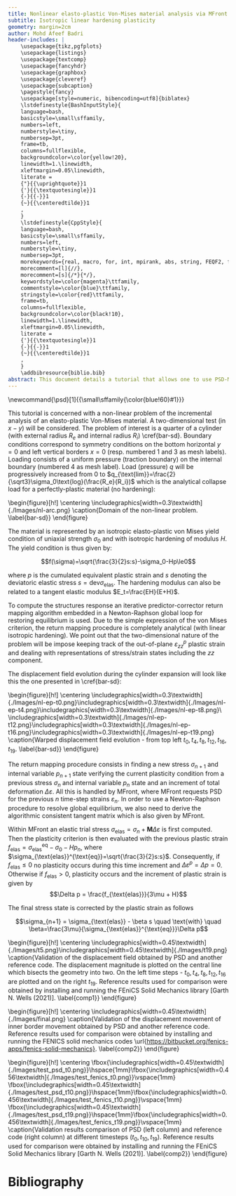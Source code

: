```yaml
---
title: Nonlinear elasto-plastic Von-Mises material analysis via MFront $-$Isotropic linear hardening plasticity$-$ 
subtitle: Isotropic linear hardening plasticity
geometry: margin=2cm
author: Mohd Afeef Badri
header-includes: |
    \usepackage{tikz,pgfplots}
    \usepackage{listings}
    \usepackage{textcomp}
    \usepackage{fancyhdr}
    \usepackage{graphbox}
    \usepackage{cleveref}
    \usepackage{subcaption}
    \pagestyle{fancy}
    \usepackage[style=numeric, bibencoding=utf8]{biblatex}
    \lstdefinestyle{BashInputStyle}{
	language=bash,
	basicstyle=\small\sffamily,
	numbers=left,
	numberstyle=\tiny,
	numbersep=3pt,
	frame=tb,
	columns=fullflexible,
	backgroundcolor=\color{yellow!20},
	linewidth=1.\linewidth,
	xleftmargin=0.05\linewidth,
	literate =
	{"}{{\uprightquote}}1
	{'}{{\textquotesingle}}1
	{-}{{-}}1
	{~}{{\centeredtilde}}1
	,
    }
    \lstdefinestyle{CppStyle}{
	language=bash,
	basicstyle=\small\sffamily,
	numbers=left,
	numberstyle=\tiny,
	numbersep=3pt,
	morekeywords={real, macro, for, int, mpirank, abs, string, FEQF2, fespace, PsdMfrontHandler},
	morecomment=[l]{//},
	morecomment=[s]{/*}{*/},
	keywordstyle=\color{magenta}\ttfamily,
	commentstyle=\color{blue}\ttfamily,
	stringstyle=\color{red}\ttfamily,
	frame=tb,
	columns=fullflexible,
	backgroundcolor=\color{black!10},
	linewidth=1.\linewidth,
	xleftmargin=0.05\linewidth,
	literate =
	{'}{{\textquotesingle}}1
	{-}{{-}}1
	{~}{{\centeredtilde}}1
	,
    }
    \addbibresource{biblio.bib}   
abstract: This document details a tutorial that allows one to use PSD-MFront interface for non linear elasto-plastic problem. MFront is used for  general handling the material behaviour, i.e. it it handles the non-linearity updates and material parameters. It is advised to follow this tutorial after tutorial 1 and tutorial 9 of linear-elasticity, which introduce MFront for linear-elasticty (I believe, it is best to walk before we run). \newline Note that, non linear  elasto-plastic merely provides means of getting started with Mfornt, the real potential lies in using different and more complex non linear materials and laws which Mfront provides. So this tutorial should be considered as baptism to the world of non linear PSD-MFront coupling which we believe has a lot of potential to solve some non trivial problems.
---
```


\newcommand{\psd}[1]{{\small\sffamily{\color{blue!60}#1}}}

This tutorial is concerned with a non-linear problem of the incremental analysis of an elasto-plastic Von-Mises material. A two-dimensional test (in $x-y$) will be considered. The problem of interest is a quarter of a cylinder (with external radius $R_e$ and internal radius $R_i$) \cref{bar-sd}. Boundary conditions correspond to symmetry conditions on the bottom horizontal $y=0$ and left vertical borders $x=0$ (resp. numbered 1 and 3 as mesh labels). Loading consists of a uniform pressure (traction boundary) on the internal boundary (numbered 4 as mesh label). Load (pressure) $q$ will be progressively increased from 0 to $q_{\text{lim}}=\frac{2}{\sqrt3}\sigma_0\text{log}(\frac{R_e}{R_i})$ which is the analytical collapse load for a perfectly-plastic material (no hardening): 

\begin{figure}[h!]
\centering
\includegraphics[width=0.3\textwidth]{./Images/nl-arc.png}
\caption{Domain of the non-linear problem. \label{bar-sd}}
\end{figure}


The material is represented by an isotropic elasto-plastic von Mises yield condition of uniaxial strength $\sigma_0$ and with isotropic hardening of modulus $H$. The yield condition is thus given by:

$$f(\sigma)=\sqrt{\frac{3}{2}s:s}-\sigma_0-Hp\le0$$

where $p$ is the cumulated equivalent plastic strain and $s$ denoting the deviatoric elastic stress $s = \text{dev} \sigma_{\text{elas}}$. The hardening modulus can also be related to a tangent elastic modulus $E_t=\frac{EH}{E+H}$.

To compute the structures response an iterative predictor-corrector return mapping algorithm embedded in a Newton-Raphson global loop for restoring equilibrium is used. Due to the simple expression of the von Mises criterion, the return mapping procedure is completely analytical (with linear isotropic hardening). We point out that the two-dimensional nature of the problem will be impose keeping track of the out-of-plane $\varepsilon^p_{zz}$ plastic strain and dealing with representations of stress/strain states including the $zz$ component.


The displacement field evolution during the cylinder expansion will look like this the one presented in \cref{bar-sd}:

\begin{figure}[h!]
\centering
\includegraphics[width=0.3\textwidth]{./Images/nl-ep-t0.png}\includegraphics[width=0.3\textwidth]{./Images/nl-ep-t4.png}\includegraphics[width=0.3\textwidth]{./Images/nl-ep-t8.png}\\
\includegraphics[width=0.3\textwidth]{./Images/nl-ep-t12.png}\includegraphics[width=0.3\textwidth]{./Images/nl-ep-t16.png}\includegraphics[width=0.3\textwidth]{./Images/nl-ep-t19.png}
\caption{Warped displacement field evolution - from top left $t_0,t_4,t_8,t_{12},t_{16},t_{19}$. \label{bar-sd}}
\end{figure}


The return mapping procedure consists in finding a new stress $\sigma_{n+1}$ and internal variable $p_{n+1}$ state verifying the current plasticity condition from a previous stress $\sigma_n$ and internal variable $p_{n}$ state and an increment of total deformation $\Delta \varepsilon$. All this is handled by MFront, where MFront requests PSD for the previous $n$ time-step strains $\varepsilon_n$. In order to use a Newton-Raphson procedure to resolve global equilibrium, we also need to derive the algorithmic consistent tangent matrix which is also given by MFront. 

Within MFront an elastic trial stress $\sigma_{\text{elas}} = \sigma_{n} + \mathbf{M}\Delta \varepsilon$ is first computed. Then the  plasticity criterion is then evaluated with the previous plastic strain $f_{\text{elas}}=\sigma_{\text{elas}}^{\text{eq}} - \sigma_0 - Hp_n$, where $\sigma_{\text{elas}}^{\text{eq}}=\sqrt{\frac{3}{2}s:s}$. Consequently, if $f_{\text{elas}} \le 0$ no plasticity occurs during this time increment and $\Delta \varepsilon^p = \Delta p =0$. Otherwise if $f_{\text{elas}} > 0$, plasticity  occurs and the increment of plastic strain is given by 
$$\Delta p = \frac{f_{\text{elas}}}{3\mu + H}$$


The final stress state is corrected by the plastic strain as follows 

$$\sigma_{n+1} = \sigma_{\text{elas}} - \beta s \quad \text{with} \quad \beta=\frac{3\mu}{\sigma_{\text{elas}}^{\text{eq}}}\Delta p$$



\begin{figure}[h!]
\centering
\includegraphics[width=0.45\textwidth]{./Images/t5.png}\includegraphics[width=0.45\textwidth]{./Images/t19.png}
\caption{Validation of the displacement field obtained by PSD and another reference code. The displacement magnitude is plotted on the central line which bisects the geometry into two. On the left time steps - $t_0,t_4,t_8,t_{12},t_{16}$ are plotted and on the right $t_{19}$. Reference results used for comparison  were obtained by installing and running the FEniCS Solid Mechanics library [Garth N. Wells (2021)]. \label{comp1}}
\end{figure}


\begin{figure}[h!]
\centering
\includegraphics[width=0.45\textwidth]{./Images/final.png}
\caption{Validation of the displacement  movement of inner border movement obtained by PSD and another reference code.  Reference results used for comparison  were obtained by installing and running the FENICS solid mechanics codes \url{https://bitbucket.org/fenics-apps/fenics-solid-mechanics}. \label{comp2}}
\end{figure}





\begin{figure}[h!]
\centering
\fbox{\includegraphics[width=0.45\textwidth]{./Images/test_psd_t0.png}}\hspace{1mm}\fbox{\includegraphics[width=0.456\textwidth]{./Images/test_fenics_t0.png}}\vspace{1mm}
\fbox{\includegraphics[width=0.45\textwidth]{./Images/test_psd_t10.png}}\hspace{1mm}\fbox{\includegraphics[width=0.456\textwidth]{./Images/test_fenics_t10.png}}\vspace{1mm}
\fbox{\includegraphics[width=0.45\textwidth]{./Images/test_psd_t19.png}}\hspace{1mm}\fbox{\includegraphics[width=0.456\textwidth]{./Images/test_fenics_t19.png}}\vspace{1mm}
\caption{Validation results comparison of PSD (left column) and reference code (right column) at different timesteps ($t_0, t_{10}, t_{19}$). Reference results used for comparison  were obtained by installing and running the FEniCS Solid Mechanics library [Garth N. Wells (2021)]. \label{comp2}}
\end{figure}

# Bibliography

